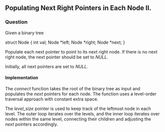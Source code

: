 ## Populating Next Right Pointers in Each Node II.

### Question

Given a binary tree

struct Node {
  int val;
  Node *left;
  Node *right;
  Node *next;
}

Populate each next pointer to point to its next right node. If there is no next right node, the next pointer should be set to *NULL*.

Initially, all next pointers are set to *NULL*.

#### Implementation

The *connect* function takes the root of the binary tree as input and populates the *next* pointers for each node. The function uses a level-order traversal approach with constant extra space.

The *level_size* pointer is used to keep track of the leftmost node in each level. The outer loop iterates over the levels, and the inner loop iterates over nodes within the same level, connecting their children and adjusting the *next* pointers accordingly.
